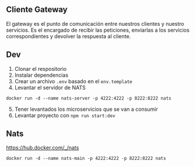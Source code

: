 ## Cliente Gateway

El gateway es el punto de comunicación entre nuestros clientes y nuestro servicios.
Es el encargado de recibir las peticiones, enviarlas a los servicios correspondientes y devolver la respuesta al cliente.

## Dev

1. Clonar el respositorio
2. Instalar dependencias
3. Crear un archivo `.env` basado en el `env.template`
4. Levantar el servidor de NATS
```
docker run -d --name nats-server -p 4222:4222 -p 8222:8222 nats
```
5. Tener levantados los microservicios que se van a consumir
6. Levantar proyecto con `npm run start:dev`

## Nats
https://hub.docker.com/_/nats
```
docker run -d --name nats-main -p 4222:4222 -p 8222:8222 nats
```
